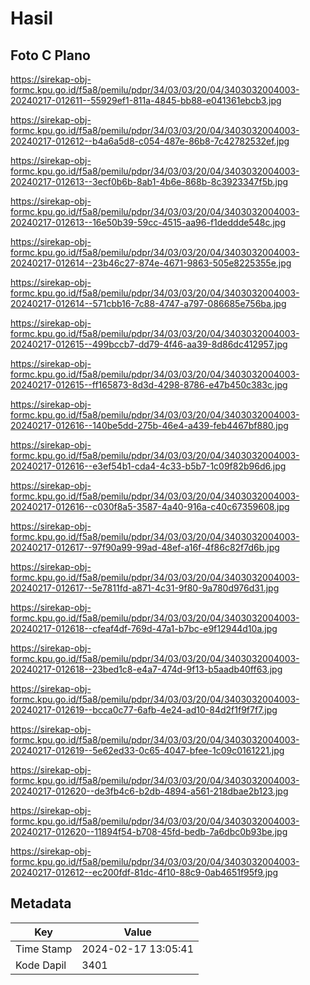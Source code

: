 # Hasil

## Foto C Plano

https://sirekap-obj-formc.kpu.go.id/f5a8/pemilu/pdpr/34/03/03/20/04/3403032004003-20240217-012611--55929ef1-811a-4845-bb88-e041361ebcb3.jpg

https://sirekap-obj-formc.kpu.go.id/f5a8/pemilu/pdpr/34/03/03/20/04/3403032004003-20240217-012612--b4a6a5d8-c054-487e-86b8-7c42782532ef.jpg

https://sirekap-obj-formc.kpu.go.id/f5a8/pemilu/pdpr/34/03/03/20/04/3403032004003-20240217-012613--3ecf0b6b-8ab1-4b6e-868b-8c3923347f5b.jpg

https://sirekap-obj-formc.kpu.go.id/f5a8/pemilu/pdpr/34/03/03/20/04/3403032004003-20240217-012613--16e50b39-59cc-4515-aa96-f1deddde548c.jpg

https://sirekap-obj-formc.kpu.go.id/f5a8/pemilu/pdpr/34/03/03/20/04/3403032004003-20240217-012614--23b46c27-874e-4671-9863-505e8225355e.jpg

https://sirekap-obj-formc.kpu.go.id/f5a8/pemilu/pdpr/34/03/03/20/04/3403032004003-20240217-012614--571cbb16-7c88-4747-a797-086685e756ba.jpg

https://sirekap-obj-formc.kpu.go.id/f5a8/pemilu/pdpr/34/03/03/20/04/3403032004003-20240217-012615--499bccb7-dd79-4f46-aa39-8d86dc412957.jpg

https://sirekap-obj-formc.kpu.go.id/f5a8/pemilu/pdpr/34/03/03/20/04/3403032004003-20240217-012615--ff165873-8d3d-4298-8786-e47b450c383c.jpg

https://sirekap-obj-formc.kpu.go.id/f5a8/pemilu/pdpr/34/03/03/20/04/3403032004003-20240217-012616--140be5dd-275b-46e4-a439-feb4467bf880.jpg

https://sirekap-obj-formc.kpu.go.id/f5a8/pemilu/pdpr/34/03/03/20/04/3403032004003-20240217-012616--e3ef54b1-cda4-4c33-b5b7-1c09f82b96d6.jpg

https://sirekap-obj-formc.kpu.go.id/f5a8/pemilu/pdpr/34/03/03/20/04/3403032004003-20240217-012616--c030f8a5-3587-4a40-916a-c40c67359608.jpg

https://sirekap-obj-formc.kpu.go.id/f5a8/pemilu/pdpr/34/03/03/20/04/3403032004003-20240217-012617--97f90a99-99ad-48ef-a16f-4f86c82f7d6b.jpg

https://sirekap-obj-formc.kpu.go.id/f5a8/pemilu/pdpr/34/03/03/20/04/3403032004003-20240217-012617--5e7811fd-a871-4c31-9f80-9a780d976d31.jpg

https://sirekap-obj-formc.kpu.go.id/f5a8/pemilu/pdpr/34/03/03/20/04/3403032004003-20240217-012618--cfeaf4df-769d-47a1-b7bc-e9f12944d10a.jpg

https://sirekap-obj-formc.kpu.go.id/f5a8/pemilu/pdpr/34/03/03/20/04/3403032004003-20240217-012618--23bed1c8-e4a7-474d-9f13-b5aadb40ff63.jpg

https://sirekap-obj-formc.kpu.go.id/f5a8/pemilu/pdpr/34/03/03/20/04/3403032004003-20240217-012619--bcca0c77-6afb-4e24-ad10-84d2f1f9f7f7.jpg

https://sirekap-obj-formc.kpu.go.id/f5a8/pemilu/pdpr/34/03/03/20/04/3403032004003-20240217-012619--5e62ed33-0c65-4047-bfee-1c09c0161221.jpg

https://sirekap-obj-formc.kpu.go.id/f5a8/pemilu/pdpr/34/03/03/20/04/3403032004003-20240217-012620--de3fb4c6-b2db-4894-a561-218dbae2b123.jpg

https://sirekap-obj-formc.kpu.go.id/f5a8/pemilu/pdpr/34/03/03/20/04/3403032004003-20240217-012620--11894f54-b708-45fd-bedb-7a6dbc0b93be.jpg

https://sirekap-obj-formc.kpu.go.id/f5a8/pemilu/pdpr/34/03/03/20/04/3403032004003-20240217-012612--ec200fdf-81dc-4f10-88c9-0ab4651f95f9.jpg


## Metadata

| Key        | Value               |
| ---------- | ------------------- |
| Time Stamp | 2024-02-17 13:05:41 |
| Kode Dapil | 3401                |



